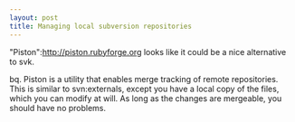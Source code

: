 ```yaml
--- 
layout: post
title: Managing local subversion repositories
---
```

"Piston":http://piston.rubyforge.org looks like it could be a nice alternative to svk.

bq. Piston is a utility that enables merge tracking of remote repositories. This is similar to svn:externals, except you have a local copy of the files, which you can modify at will. As long as the changes are mergeable, you should have no problems.
